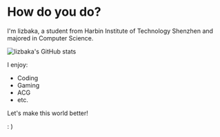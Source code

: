 # How do you do?

I'm lizbaka, a student from Harbin Institute of Technology Shenzhen and majored in Computer Science.

![lizbaka's GitHub stats](https://github-readme-stats.vercel.app/api?username=lizbaka&show_icons=true&theme=radical&count_private=true)

I enjoy:

- Coding
- Gaming
- ACG
- etc.

Let's make this world better!

: )
